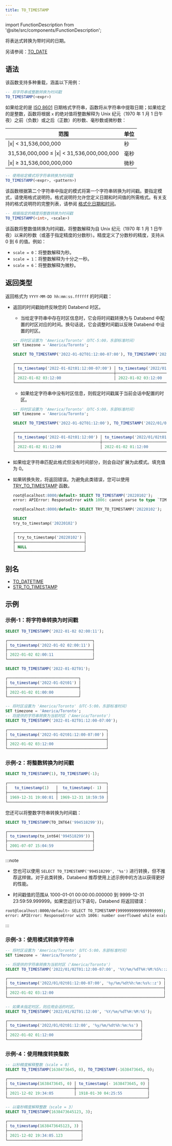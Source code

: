 ```yaml
---
title: TO_TIMESTAMP
---
```

import FunctionDescription from '@site/src/components/FunctionDescription';

<FunctionDescription description="引入或更新于：v1.2.664"/>

将表达式转换为带时间的日期。

另请参阅：[TO_DATE](to-date)

## 语法

该函数支持多种重载，涵盖以下用例：

```sql
-- 将字符串或整数转换为时间戳
TO_TIMESTAMP(<expr>)
```

如果给定的是 [ISO 8601](https://en.wikipedia.org/wiki/ISO_8601) 日期格式字符串，函数将从字符串中提取日期；如果给定的是整数，函数将根据 `x` 的绝对值将整数解释为 Unix 纪元（1970 年 1 月 1 日午夜）之前（负数）或之后（正数）的秒数、毫秒数或微秒数：

| 范围                                       | 单位                 |
|---------------------------------------------|----------------------|
| \|x\| < 31,536,000,000                      | 秒              |
| 31,536,000,000 ≤ \|x\| < 31,536,000,000,000 | 毫秒         |
| \|x\| ≥ 31,536,000,000,000                  | 微秒         |

```sql
-- 使用给定模式将字符串转换为时间戳
TO_TIMESTAMP(<expr>, <pattern>)
```

该函数根据第二个字符串中指定的模式将第一个字符串转换为时间戳。要指定模式，请使用格式说明符。格式说明符允许您定义日期和时间值的所需格式。有关支持的格式说明符的完整列表，请参阅 [格式化日期和时间](../../00-sql-reference/10-data-types/datetime.md#formatting-date-and-time)。

```sql
-- 根据指定的精度将整数转换为时间戳
TO_TIMESTAMP(<int>, <scale>)
```

该函数将整数值转换为时间戳，将整数解释为自 Unix 纪元（1970 年 1 月 1 日午夜）以来的秒数（或基于指定精度的分数秒）。精度定义了分数秒的精度，支持从 0 到 6 的值。例如：

- `scale = 0`：将整数解释为秒。
- `scale = 1`：将整数解释为十分之一秒。
- `scale = 6`：将整数解释为微秒。

## 返回类型

返回格式为 `YYYY-MM-DD hh:mm:ss.ffffff` 的时间戳：

- 返回的时间戳始终反映您的 Databend 时区。
    - 当给定字符串中存在时区信息时，它会将时间戳转换为与 Databend 中配置的时区对应的时间。换句话说，它会调整时间戳以反映 Databend 中设置的时区。

    ```sql
    -- 将时区设置为 'America/Toronto'（UTC-5:00，东部标准时间）
    SET timezone = 'America/Toronto';

    SELECT TO_TIMESTAMP('2022-01-02T01:12:00-07:00'), TO_TIMESTAMP('2022/01/02T01:12:00-07:00', '%Y/%m/%dT%H:%M:%S%::z');

    ┌────────────────────────────────────────────────────────────────────────────────────────────────────────────────┐
    │ to_timestamp('2022-01-02t01:12:00-07:00') │ to_timestamp('2022/01/02t01:12:00-07:00', '%y/%m/%dt%h:%m:%s%::z') │
    ├───────────────────────────────────────────┼────────────────────────────────────────────────────────────────────┤
    │ 2022-01-02 03:12:00                       │ 2022-01-02 03:12:00                                                │
    └────────────────────────────────────────────────────────────────────────────────────────────────────────────────┘
    ```

    - 如果给定字符串中没有时区信息，则假定时间戳属于当前会话中配置的时区。

    ```sql
    -- 将时区设置为 'America/Toronto'（UTC-5:00，东部标准时间）
    SET timezone = 'America/Toronto';
    
    SELECT TO_TIMESTAMP('2022-01-02T01:12:00'), TO_TIMESTAMP('2022/01/02T01:12:00', '%Y/%m/%dT%H:%M:%S');

    ┌────────────────────────────────────────────────────────────────────────────────────────────────┐
    │ to_timestamp('2022-01-02t01:12:00') │ to_timestamp('2022/01/02t01:12:00', '%y/%m/%dt%h:%m:%s') │
    ├─────────────────────────────────────┼──────────────────────────────────────────────────────────┤
    │ 2022-01-02 01:12:00                 │ 2022-01-02 01:12:00                                      │
    └────────────────────────────────────────────────────────────────────────────────────────────────┘
    ```

- 如果给定字符串匹配此格式但没有时间部分，则会自动扩展为此模式。填充值为 0。
- 如果转换失败，将返回错误。为避免此类错误，您可以使用 [TRY_TO_TIMESTAMP](try-to-timestamp.md) 函数。

    ```sql
    root@localhost:8000/default> SELECT TO_TIMESTAMP('20220102');
    error: APIError: ResponseError with 1006: cannot parse to type `TIMESTAMP` while evaluating function `to_timestamp('20220102')`

    root@localhost:8000/default> SELECT TRY_TO_TIMESTAMP('20220102');

    SELECT
    try_to_timestamp('20220102')

    ┌──────────────────────────────┐
    │ try_to_timestamp('20220102') │
    ├──────────────────────────────┤
    │ NULL                         │
    └──────────────────────────────┘
    ```

## 别名

- [TO_DATETIME](to-datetime.md)
- [STR_TO_TIMESTAMP](str-to-timestamp.md)

## 示例

### 示例-1：将字符串转换为时间戳

```sql
SELECT TO_TIMESTAMP('2022-01-02 02:00:11');

┌─────────────────────────────────────┐
│ to_timestamp('2022-01-02 02:00:11') │
├─────────────────────────────────────┤
│ 2022-01-02 02:00:11                 │
└─────────────────────────────────────┘

SELECT TO_TIMESTAMP('2022-01-02T01');

┌───────────────────────────────┐
│ to_timestamp('2022-01-02t01') │
├───────────────────────────────┤
│ 2022-01-02 01:00:00           │
└───────────────────────────────┘

-- 将时区设置为 'America/Toronto'（UTC-5:00，东部标准时间）
SET timezone = 'America/Toronto';
-- 将提供的字符串转换为当前时区（'America/Toronto'）
SELECT TO_TIMESTAMP('2022-01-02T01:12:00-07:00');

┌───────────────────────────────────────────┐
│ to_timestamp('2022-01-02t01:12:00-07:00') │
├───────────────────────────────────────────┤
│ 2022-01-02 03:12:00                       │
└───────────────────────────────────────────┘
```

### 示例-2：将整数转换为时间戳

```sql
SELECT TO_TIMESTAMP(1), TO_TIMESTAMP(-1);

┌───────────────────────────────────────────┐
│   to_timestamp(1)   │  to_timestamp(- 1)  │
├─────────────────────┼─────────────────────┤
│ 1969-12-31 19:00:01 │ 1969-12-31 18:59:59 │
└───────────────────────────────────────────┘
```

您还可以将整数字符串转换为时间戳：

```sql
SELECT TO_TIMESTAMP(TO_INT64('994518299'));

┌─────────────────────────────────────┐
│ to_timestamp(to_int64('994518299')) │
├─────────────────────────────────────┤
│ 2001-07-07 15:04:59                 │
└─────────────────────────────────────┘
```

:::note
- 您也可以使用 `SELECT TO_TIMESTAMP('994518299', '%s')` 进行转换，但不推荐这样做。对于此类转换，Databend 推荐使用上述示例中的方法以获得更好的性能。

- 时间戳值的范围从 1000-01-01 00:00:00.000000 到 9999-12-31 23:59:59.999999。如果您运行以下语句，Databend 将返回错误：

```bash
root@localhost:8000/default> SELECT TO_TIMESTAMP(9999999999999999999);
error: APIError: ResponseError with 1006: number overflowed while evaluating function `to_int64(9999999999999999999)`
```
:::

### 示例-3：使用模式转换字符串

```sql
-- 将时区设置为 'America/Toronto'（UTC-5:00，东部标准时间）
SET timezone = 'America/Toronto';

-- 将提供的字符串转换为当前时区（'America/Toronto'）
SELECT TO_TIMESTAMP('2022/01/02T01:12:00-07:00', '%Y/%m/%dT%H:%M:%S%::z');

┌────────────────────────────────────────────────────────────────────┐
│ to_timestamp('2022/01/02t01:12:00-07:00', '%y/%m/%dt%h:%m:%s%::z') │
├────────────────────────────────────────────────────────────────────┤
│ 2022-01-02 03:12:00                                                │
└────────────────────────────────────────────────────────────────────┘

-- 如果未指定时区，则应用会话的时区。
SELECT TO_TIMESTAMP('2022/01/02T01:12:00', '%Y/%m/%dT%H:%M:%S');

┌──────────────────────────────────────────────────────────┐
│ to_timestamp('2022/01/02t01:12:00', '%y/%m/%dt%h:%m:%s') │
├──────────────────────────────────────────────────────────┤
│ 2022-01-02 01:12:00                                      │
└──────────────────────────────────────────────────────────┘
```

### 示例-4：使用精度转换整数

```sql
-- 以秒精度解释整数（scale = 0）
SELECT TO_TIMESTAMP(1638473645, 0), TO_TIMESTAMP(-1638473645, 0);

┌─────────────────────────────────────────────────────────────┐
│ to_timestamp(1638473645, 0) │ to_timestamp(- 1638473645, 0) │
├─────────────────────────────┼───────────────────────────────┤
│ 2021-12-02 19:34:05         │ 1918-01-30 04:25:55           │
└─────────────────────────────────────────────────────────────┘

-- 以毫秒精度解释整数（scale = 3）
SELECT TO_TIMESTAMP(1638473645123, 3);

┌────────────────────────────────┐
│ to_timestamp(1638473645123, 3) │
├────────────────────────────────┤
│ 2021-12-02 19:34:05.123        │
└────────────────────────────────┘
```